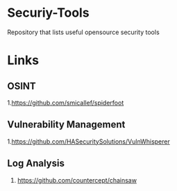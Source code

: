# Securiy-Tools
Repository that lists useful opensource security tools

# Links
## OSINT
1.https://github.com/smicallef/spiderfoot
## Vulnerability Management
1.https://github.com/HASecuritySolutions/VulnWhisperer
## Log Analysis
1. https://github.com/countercept/chainsaw
